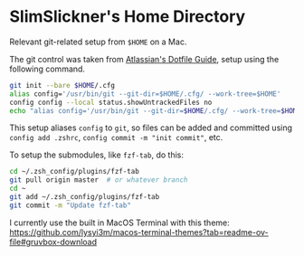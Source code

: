 # SlimSlickner's Home Directory
Relevant git-related setup from `$HOME` on a Mac.

The git control was taken from [Atlassian's Dotfile Guide](https://www.atlassian.com/git/tutorials/dotfiles), setup using the following command.
```zsh
git init --bare $HOME/.cfg
alias config='/usr/bin/git --git-dir=$HOME/.cfg/ --work-tree=$HOME'
config config --local status.showUntrackedFiles no
echo "alias config='/usr/bin/git --git-dir=$HOME/.cfg/ --work-tree=$HOME'" >> $HOME/.zshrc
```

This setup aliases `config` to `git`, so files can be added and committed using `config add .zshrc`, `config commit -m "init commit"`, etc.

To setup the submodules, like `fzf-tab`, do this:
```zsh
cd ~/.zsh_config/plugins/fzf-tab
git pull origin master  # or whatever branch
cd ~
git add ~/.zsh_config/plugins/fzf-tab
git commit -m "Update fzf-tab"
```

I currently use the built in MacOS Terminal with this theme: https://github.com/lysyi3m/macos-terminal-themes?tab=readme-ov-file#gruvbox-download
